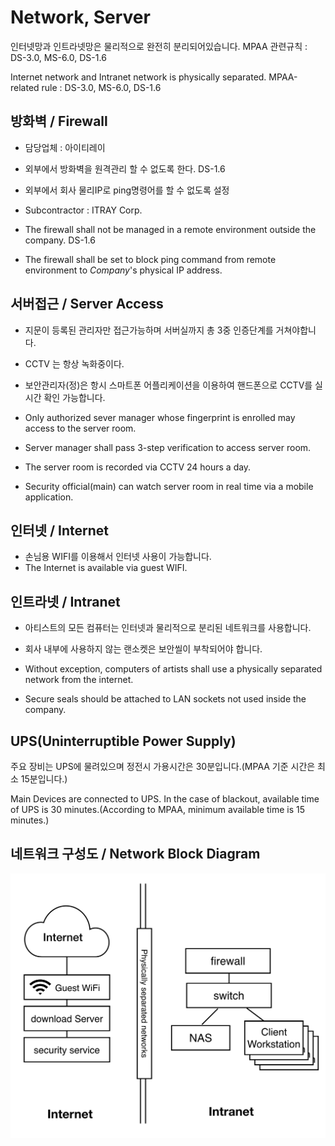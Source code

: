 # Network, Server
인터넷망과 인트라넷망은 물리적으로 완전히 분리되어있습니다.
MPAA 관련규칙 : DS-3.0, MS-6.0, DS-1.6

Internet network and Intranet network is physically separated.
MPAA-related rule : DS-3.0, MS-6.0, DS-1.6

## 방화벽 / Firewall
- 담당업체 : 아이티레이
- 외부에서 방화벽을 원격관리 할 수 없도록 한다. DS-1.6
- 외부에서 회사 물리IP로 ping명령어를 할 수 없도록 설정

- Subcontractor : ITRAY Corp.
- The firewall shall not be managed in a remote environment outside the company. DS-1.6
- The firewall shall be set to block ping command from remote environment to *Company*'s physical IP address.

## 서버접근 / Server Access
- 지문이 등록된 관리자만 접근가능하며 서버실까지 총 3중 인증단계를 거쳐야합니다.
- CCTV 는 항상 녹화중이다.
- 보안관리자(정)은 항시 스마트폰 어플리케이션을 이용하여 핸드폰으로 CCTV를 실시간 확인 가능합니다.

- Only authorized sever manager whose fingerprint is enrolled may access to the server room.
- Server manager shall pass 3-step verification to access server room.
- The server room is recorded via CCTV 24 hours a day.
- Security official(main) can watch server room in real time via a mobile application.

## 인터넷 / Internet
- 손님용 WIFI를 이용해서 인터넷 사용이 가능합니다.
- The Internet is available via guest WIFI.

## 인트라넷 / Intranet
- 아티스트의 모든 컴퓨터는 인터넷과 물리적으로 분리된 네트워크를 사용합니다.
- 회사 내부에 사용하지 않는 랜소켓은 보안씰이 부착되어야 합니다.

- Without exception, computers of artists shall use a physically separated network from the internet.
- Secure seals should be attached to LAN sockets not used inside the company.

## UPS(Uninterruptible Power Supply)
주요 장비는 UPS에 물려있으며 정전시 가용시간은 30분입니다.(MPAA 기준 시간은 최소 15분입니다.)

Main Devices are connected to UPS. In the case of blackout, available time of UPS is 30 minutes.(According to MPAA, minimum available time is 15 minutes.)

## 네트워크 구성도 / Network Block Diagram
![network](../figures/network.png)
